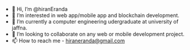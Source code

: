 - 👋 Hi, I’m @hiranEranda
- 👀 I’m interested in web app/mobile app and blockchain development.
- 🌱 I’m currently a computer engineering udergraduate at university of jaffna.
- 💞️ I’m looking to collaborate on any web or mobile development project.
- 📫 How to reach me - hiraneranda@gmail.com

<!---
hiranEranda/hiranEranda is a ✨ special ✨ repository because its `README.md` (this file) appears on your GitHub profile.
You can click the Preview link to take a look at your changes.
--->
